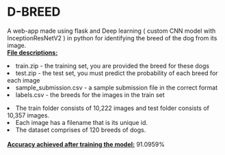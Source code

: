 # D-BREED
A web-app made using flask and Deep learning ( custom CNN model with InceptionResNetV2 ) in python for identifying the breed of the dog from its image.<br>
<ins><b>File descriptions:</b></ins>
                        <li> train.zip - the training set, you are provided the breed for these dogs</li>
                        <li> test.zip - the test set, you must predict the probability of each breed for each image </li>
                        <li> sample_submission.csv - a sample submission file in the correct format </li>
                        <li> labels.csv - the breeds for the images in the train set </li>
<li> The train folder consists of 10,222 images and test folder consists of 10,357 images.</li>
<li> Each image has a filename that is its unique id. </li>
<li> The dataset comprises of 120 breeds of dogs. </li><br>
<ins><b>Accuracy achieved after training the model:</b></ins>  91.0959%

